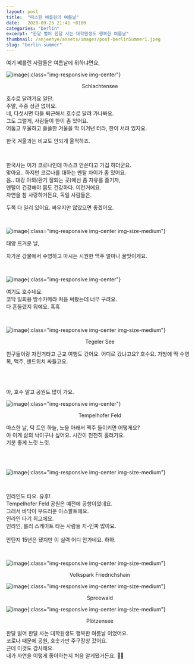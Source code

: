 ```yaml
---
layout: post
title:  "따스한 베를린의 여름날"
date:   2020-09-25 21:41 +0100
categories: "berlin"
excerpt: "한달 벌어 한달 사는 대학원생도 행복한 여름날"
thumbnail: /anjeehye/assets/images/post-berlinSummer1.jpeg
slug: "berlin-summer"
---
```


여기 베를린 사람들은 여름날에 뭐하냐면요,

![image]({{site.baseurl}}/assets/images/post-berlinSummer1.jpeg){:class="img-responsive img-center"}
<figcaption align="center">Schlachtensee</figcaption>

호수로 달려가요 일단.<br>
주말, 주중 상관 없이요.<br>
네, 다섯시면 다들 퇴근해서 호수로 달려 가나봐요.<br>
그도 그럴게, 사람들이 한이 좀 있어요.<br>
어둡고 우울하고 쓸쓸한 겨울을 막 이겨낸 터라, 한이 서려 있지요.<br>

한국 겨울과는 비교도 안되게 울적하죠.

<br>

한국사는 이가 코로나인데 마스크 안쓴다고 기겁 하더군요.<br>
맞아요.. 하지만 코로나를 대하는 멘탈 차이가 좀 있어요.<br>
음.. 대강 야외(환기 잘되는 곳)에선 좀 자유를 즐기자,<br>
멘탈이 건강해야 몸도 건강하다. 이런거에요.<br>
자연을 참 사랑하거든요, 독일 사람들은.<br>

두쪽 다 일리 있어요. 싸우지만 않았으면 좋겠어요.

<br>

![image]({{site.baseurl}}/assets/images/post-berlinSummer2.jpeg){:class="img-responsive img-center img-size-medium"}

태양 뜨거운 날,

차가운 강물에서 수영하고 마시는 시원한 맥주 얼마나 꿀맛이게요.

<br>

![image]({{site.baseurl}}/assets/images/post-berlinSummer3.jpeg){:class="img-responsive img-center"}


여기도 호수네요.<br>
코닥 일회용 방수카메라 처음 써봤는데 너무 구려요.<br>
다 흔들렸지 뭐에요. 흑흑

<br>

![image]({{site.baseurl}}/assets/images/post-berlinSummer4.jpeg){:class="img-responsive img-center img-size-medium"}
<figcaption align="center">Tegeler See</figcaption>

친구들이랑 자전거타고 근교 여행도 갔어요.
어디로 갔냐고요? 호수요.
가방에 딱 수영복, 맥주, 샌드위치 싸들고요.

<br><br>

아, 호수 말고 공원도 많이 가요.


![image]({{site.baseurl}}/assets/images/post-berlinSummer5.jpeg){:class="img-responsive img-center"}

<figcaption align="center">Tempelhofer Feld</figcaption>

따스한 날, 탁 트인 하늘, 노을 아래서 맥주 들이키면 어떻게요?<br>
아 이게 삶의 낙이구나 싶어요. 시간이 천천히 흘러가요.
<br>
기분 좋게 느릿 느릿.

<br>
<br>

![image]({{site.baseurl}}/assets/images/post-berlinSummer6.jpeg){:class="img-responsive img-center img-size-medium"}

<br>

인라인도 타요. 유후!<br>
Tempelhofer Feld 공원은 예전에 공항이었데요.<br>
그래서 바닥이 부드러운 아스팔트에요.<br>
인라인 타기 최고에요.<br>
인라인, 롤러 스케이트 타는 사람들 지-인짜 많아요.<br>
<br>
안탄지 15년은 됐지만 이 실력 어디 안가네요. 하하.

<br>

![image]({{site.baseurl}}/assets/images/post-berlinSummer7.jpeg){:class="img-responsive img-center img-size-medium"}
<figcaption align="center">Volkspark Friedrichshain</figcaption>

![image]({{site.baseurl}}/assets/images/post-berlinSummer8.jpeg){:class="img-responsive img-center img-size-medium"}
<figcaption align="center">Spreewald</figcaption>

![image]({{site.baseurl}}/assets/images/post-berlinSummer9.jpeg){:class="img-responsive img-center img-size-medium"}
<figcaption align="center">Plötzensee</figcaption>

한달 벌어 한달 사는 대학원생도 행복한 여름날 이었어요.
<br>
코로나 때문에 공원, 호숫가만 주구장창 갔어요.<br>
근데 이것도 감사해요.<br>
내가 자연을 이렇게 좋아하는지 처음 알게됐거든요. 🦦🌞
<br>
